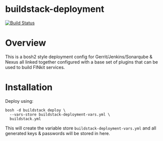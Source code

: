 # buildstack-deployment

[![Build Status](https://travis-ci.org/FINkit/buildstack-boshrelease.svg?branch=master)](https://travis-ci.org/FINkit/buildstack-boshrelease)

# Overview

This is a bosh2 style deployment config for Gerrit/Jenkins/Sonarqube & Nexus all linked together configured with a base set of plugins that can be used to build FINkit services.

# Installation

Deploy using:

```
bosh -d buildstack deploy \
  --vars-store buildstack-deployment-vars.yml \
  buildstack.yml
```

This will create the variable store `buildstack-deployment-vars.yml` and all generated keys & passwords will be stored in here.
